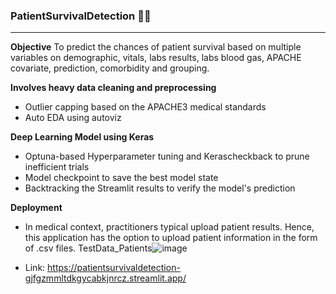 ### PatientSurvivalDetection 🏥💊 ###
___

**Objective**
To predict the chances of patient survival based on multiple variables on demographic, vitals, labs results, labs blood gas, APACHE covariate, prediction, comorbidity and grouping.

**Involves heavy data cleaning and preprocessing**
- Outlier capping based on the APACHE3 medical standards
- Auto EDA using autoviz

**Deep Learning Model using Keras**
- Optuna-based Hyperparameter tuning and Kerascheckback to prune inefficient trials
- Model checkpoint to save the best model state
- Backtracking the Streamlit results to verify the model's prediction

**Deployment**
- In medical context, practitioners typical upload patient results. Hence, this application has the option to upload patient information in the form of .csv files.
  TestData_Patients![image](https://github.com/Lalasa1234/PatientSurvivalDetection/assets/166985767/7bf36c6a-6f24-42a3-8250-c3586aebe279)

- Link: https://patientsurvivaldetection-gjfgzmmltdkgycabkjnrcz.streamlit.app/
